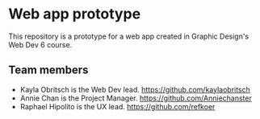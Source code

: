 # Web app prototype

This repository is a prototype for a web app created in Graphic Design's Web Dev 6 course.

## Team members
- Kayla Obritsch is the Web Dev lead. <https://github.com/kaylaobritsch>
- Annie Chan is the Project Manager. <https://github.com/Anniechanster>
- Raphael Hipolito is the UX lead. <https://github.com/refkoer>
